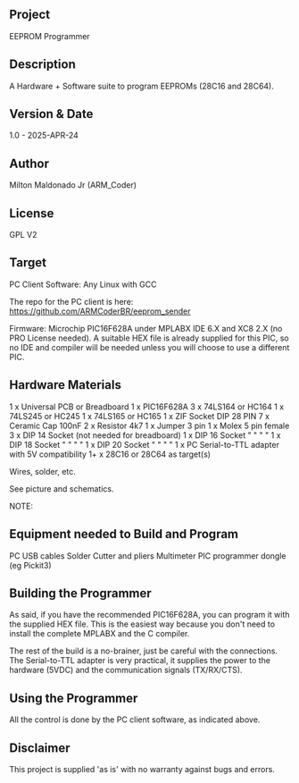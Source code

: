 ## Project

EEPROM Programmer

## Description

A Hardware + Software suite to program EEPROMs (28C16 and 28C64).

## Version & Date
1.0 - 2025-APR-24

## Author
Milton Maldonado Jr (ARM_Coder)

## License
GPL V2

## Target

PC Client Software: Any Linux with GCC

The repo for the PC client is here: https://github.com/ARMCoderBR/eeprom_sender

Firmware: Microchip PIC16F628A under MPLABX IDE 6.X and XC8 2.X (no PRO License
          needed). A suitable HEX file is already supplied for this PIC, so no
          IDE and compiler will be needed unless you will choose to use a
          different PIC.

## Hardware Materials

1  x  Universal PCB or Breadboard
1  x  PIC16F628A
3  x  74LS164 or HC164
1  x  74LS245 or HC245
1  x  74LS165 or HC165
1  x  ZIF Socket DIP 28 PIN
7  x  Ceramic Cap 100nF
2  x  Resistor 4k7
1  x  Jumper 3 pin
1  x  Molex 5 pin female
3  x  DIP 14 Socket (not needed for breadboard)
1  x  DIP 16 Socket   "     "    "      "
1  x  DIP 18 Socket   "     "    "      "
1  x  DIP 20 Socket   "     "    "      "
1  x  PC Serial-to-TTL adapter with 5V compatibility
1+ x  28C16 or 28C64 as target(s)

Wires, solder, etc.

See picture and schematics.

NOTE: 

## Equipment needed to Build and Program

PC
USB cables
Solder
Cutter and pliers
Multimeter
PIC programmer dongle (eg Pickit3)

## Building the Programmer

As said, if you have the recommended PIC16F628A, you can program it with the
supplied HEX file. This is the easiest way because you don't need to install
the complete MPLABX and the C compiler.

The rest of the build is a no-brainer, just be careful with the connections.
The Serial-to-TTL adapter is very practical, it supplies the power to the
hardware (5VDC) and the communication signals (TX/RX/CTS).

## Using the Programmer

All the control is done by the PC client software, as indicated above.

## Disclaimer

This project is supplied 'as is' with no warranty against bugs and errors.


